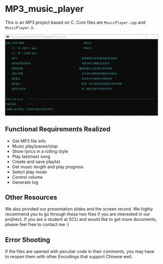 # MP3_music_player
This is an MP3 project based on C. Core files are `MusicPlayer.cpp` and `MusicPlayer.h`.

![alt main page](assets/imgs/main.png)

## Functional Requirements Realized
- Get MP3 file info
- Music play/pause/stop
- Show lyrics in a rolling style
- Play last/next song
- Create and save playlist
- Get music length and play progress
- Select play mode
- Control volume
- Generate log

## Other Resources
We also privided our presentation slides and the screen record. We highly recommend you to go through these two files if you are interested in our projhect. If you are a student at SCU and would like to get more documents, please feel free to contact me :)

## Error Shooting
If the files are opened with peculiar code in their comments, you may have to reopen them with other Encodings that support Chinese well.